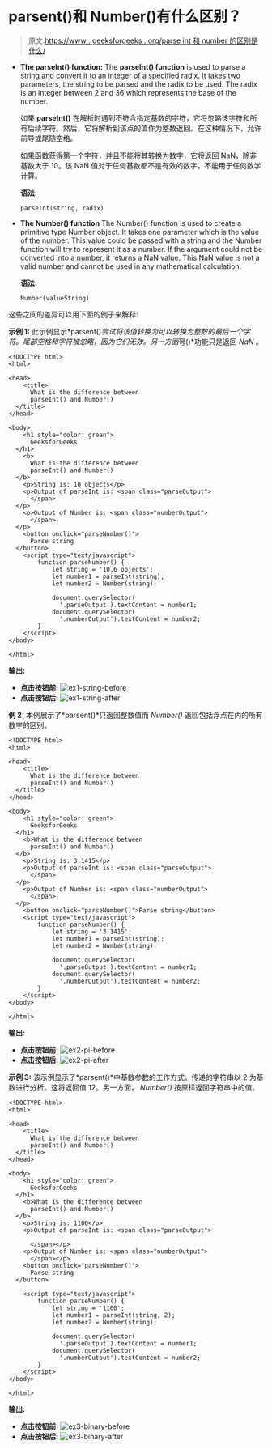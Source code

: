 # parsent()和 Number()有什么区别？

> 原文:[https://www . geeksforgeeks . org/parse int 和 number 的区别是什么/](https://www.geeksforgeeks.org/what-is-the-difference-between-parseint-and-number/)

*   **The parseInt() function:**
    The **parseInt() function** is used to parse a string and convert it to an integer of a specified radix. It takes two parameters, the string to be parsed and the radix to be used. The radix is an integer between 2 and 36 which represents the base of the number.

    如果 **parseInt()** 在解析时遇到不符合指定基数的字符，它将忽略该字符和所有后续字符。然后，它将解析到该点的值作为整数返回。在这种情况下，允许前导或尾随空格。

    如果函数获得第一个字符，并且不能将其转换为数字，它将返回 NaN，除非基数大于 10。该 NaN 值对于任何基数都不是有效的数字，不能用于任何数学计算。

    **语法:**

    ```
    parseInt(string, radix)
    ```

*   **The Number() function**
    The Number() function is used to create a primitive type Number object. It takes one parameter which is the value of the number. This value could be passed with a string and the Number function will try to represent it as a number. If the argument could not be converted into a number, it returns a NaN value. This NaN value is not a valid number and cannot be used in any mathematical calculation.

    **语法:**

    ```
    Number(valueString)
    ```

这些之间的差异可以用下面的例子来解释:

**示例 1:**
此示例显示*parsent()*尝试将该值转换为可以转换为整数的最后一个字符。尾部空格和字符被忽略，因为它们无效。另一方面*号()*功能只是返回 *NaN* 。

```
<!DOCTYPE html>
<html>

<head>
    <title>
      What is the difference between 
      parseInt() and Number()
  </title>
</head>

<body>
    <h1 style="color: green">
      GeeksforGeeks
  </h1>
    <b>
      What is the difference between
      parseInt() and Number()
  </b>
    <p>String is: 10 objects</p>
    <p>Output of parseInt is: <span class="parseOutput">
      </span>
  </p>
    <p>Output of Number is: <span class="numberOutput">
      </span>
  </p>
    <button onclick="parseNumber()">
      Parse string
  </button>
    <script type="text/javascript">
        function parseNumber() {
            let string = '10.6 objects';
            let number1 = parseInt(string);
            let number2 = Number(string);

            document.querySelector(
              '.parseOutput').textContent = number1;
            document.querySelector(
              '.numberOutput').textContent = number2;
        }
    </script>
</body>

</html>
```

**输出:**

*   **点击按钮前:**
    ![ex1-string-before](img/3335055a9f8656ac0b45e3f2ad8943c0.png)
*   **点击按钮后:**
    ![ex1-string-after](img/f6f1adcb5605e0df169bf3ac0a4cb5cf.png)

**例 2:**
本例展示了*parsent()*只返回整数值而 *Number()* 返回包括浮点在内的所有数字的区别。

```
<!DOCTYPE html>
<html>

<head>
    <title>
      What is the difference between 
      parseInt() and Number()
  </title>
</head>

<body>
    <h1 style="color: green">
      GeeksforGeeks
  </h1>
    <b>What is the difference between
      parseInt() and Number()
  </b>
    <p>String is: 3.1415</p>
    <p>Output of parseInt is: <span class="parseOutput">
      </span>
  </p>
    <p>Output of Number is: <span class="numberOutput">
      </span>
  </p>
    <button onclick="parseNumber()">Parse string</button>
    <script type="text/javascript">
        function parseNumber() {
            let string = '3.1415';
            let number1 = parseInt(string);
            let number2 = Number(string);

            document.querySelector(
              '.parseOutput').textContent = number1;
            document.querySelector(
              '.numberOutput').textContent = number2;
        }
    </script>
</body>

</html>
```

**输出:**

*   **点击按钮前:**
    ![ex2-pi-before](img/d3a630de5b9e711127cdceae07d6ed44.png)
*   **点击按钮后:**
    ![ex2-pi-after](img/bff321d04263f61b8cc16ecf79a803e5.png)

**示例 3:**
该示例显示了*parsent()*中基数参数的工作方式。传递的字符串以 2 为基数进行分析。这将返回值 12。另一方面， *Number()* 按原样返回字符串中的值。

```
<!DOCTYPE html>
<html>

<head>
    <title>
      What is the difference between 
      parseInt() and Number()
  </title>
</head>

<body>
    <h1 style="color: green">
      GeeksforGeeks
  </h1>
    <b>What is the difference between
      parseInt() and Number()
  </b>
    <p>String is: 1100</p>
    <p>Output of parseInt is: <span class="parseOutput">

      </span></p>
    <p>Output of Number is: <span class="numberOutput">
      </span></p>
    <button onclick="parseNumber()">
      Parse string
  </button>

    <script type="text/javascript">
        function parseNumber() {
            let string = '1100';
            let number1 = parseInt(string, 2);
            let number2 = Number(string);

            document.querySelector(
              '.parseOutput').textContent = number1;
            document.querySelector(
              '.numberOutput').textContent = number2;
        }
    </script>
</body>

</html>
```

**输出:**

*   **点击按钮前:**
    ![ex3-binary-before](img/cb731e2af0f0be9ecf1ee7ae07bfab1e.png)
*   **点击按钮后:**
    ![ex3-binary-after](img/9fcd0a59b51b57b37d71ef20f43fcc8f.png)